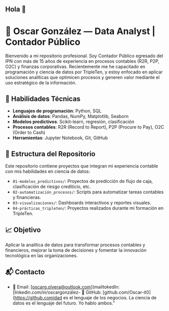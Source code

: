 ## Hola 👋


# 💼 Oscar González — Data Analyst | Contador Público

Bienvenido a mi repositorio profesional. Soy Contador Público egresado del IPN con más de 15 años de experiencia en procesos contables (R2R, P2P, O2C) y finanzas corporativas. Recientemente me he capacitado en programación y ciencia de datos por TripleTen, y estoy enfocado en aplicar soluciones analíticas que optimicen procesos y generen valor mediante el uso estratégico de la información.

## 🧠 Habilidades Técnicas

- **Lenguajes de programación**: Python, SQL
- **Análisis de datos**: Pandas, NumPy, Matplotlib, Seaborn
- **Modelos predictivos**: Scikit-learn, regresión, clasificación
- **Procesos contables**: R2R (Record to Report), P2P (Procure to Pay), O2C (Order to Cash)
- **Herramientas**: Jupyter Notebook, Git, GitHub

## 📂 Estructura del Repositorio

Este repositorio contiene proyectos que integran mi experiencia contable con mis habilidades en ciencia de datos:

- `01-modelos_predictivos/`: Proyectos de predicción de flujo de caja, clasificación de riesgo crediticio, etc.
- `02-automatización_procesos/`: Scripts para automatizar tareas contables y financieras.
- `03-visualizaciones/`: Dashboards interactivos y reportes visuales.
- `04-prácticas_tripleten/`: Proyectos realizados durante mi formación en TripleTen.

## 📈 Objetivo

Aplicar la analítica de datos para transformar procesos contables y financieros, mejorar la toma de decisiones y fomentar la innovación tecnológica en las organizaciones.

## 📬 Contacto

- 📧 Email: [oscarg.olvera@outlook.com](mailtokedIn: [linkedin.com/in/oscargonzález- 🧠 GitHub: [github.com/Oscar-it0](https://github.comidad es el lenguaje de los negocios. La ciencia de datos es el lenguaje del futuro. Yo hablo ambos.”




<!--
**Oscar-it0/Oscar-it0** is a ✨ _special_ ✨ repository because its `README.md` (this file) appears on your GitHub profile.
